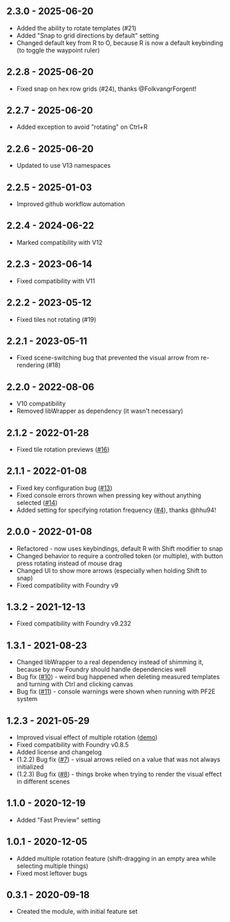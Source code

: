 ## 2.3.0 - 2025-06-20
- Added the ability to rotate templates (#21)
- Added "Snap to grid directions by default" setting
- Changed default key from R to O, because R is now a default keybinding (to toggle the waypoint ruler)
 
## 2.2.8 - 2025-06-20
- Fixed snap on hex row grids (#24), thanks @FolkvangrForgent!
 
## 2.2.7 - 2025-06-20
- Added exception to avoid "rotating" on Ctrl+R
 
## 2.2.6 - 2025-06-20
- Updated to use V13 namespaces

## 2.2.5 - 2025-01-03
- Improved github workflow automation

## 2.2.4 - 2024-06-22
- Marked compatibility with V12

## 2.2.3 - 2023-06-14
- Fixed compatibility with V11

## 2.2.2 - 2023-05-12
- Fixed tiles not rotating (#19)

## 2.2.1 - 2023-05-11
- Fixed scene-switching bug that prevented the visual arrow from re-rendering (#18)

## 2.2.0 - 2022-08-06
- V10 compatibility
- Removed libWrapper as dependency (it wasn't necessary)

## 2.1.2 - 2022-01-28
- Fixed tile rotation previews ([#16](https://github.com/shemetz/AlternativeRotation/issues/16))

## 2.1.1 - 2022-01-08
- Fixed key configuration bug ([#13](https://github.com/shemetz/AlternativeRotation/issues/13))
- Fixed console errors thrown when pressing key without anything selected ([#14](https://github.com/shemetz/AlternativeRotation/issues/14))
- Added setting for specifying rotation frequency ([#4]((https://github.com/shemetz/AlternativeRotation/pull/4))), thanks @hhu94! 

## 2.0.0 - 2022-01-08
- Refactored - now uses keybindings, default R with Shift modifier to snap
- Changed behavior to require a controlled token (or multiple), with button press rotating instead of mouse drag
- Changed UI to show more arrows (especially when holding Shift to snap)
- Fixed compatibility with Foundry v9

## 1.3.2 - 2021-12-13
- Fixed compatibility with Foundry v9.232

## 1.3.1 - 2021-08-23
- Changed libWrapper to a real dependency instead of shimming it, because by now Foundry should handle dependencies well
- Bug fix ([#10](https://github.com/shemetz/AlternativeRotation/issues/10)) - weird bug happened when deleting measured templates and turning with Ctrl and clicking canvas
- Bug fix ([#11](https://github.com/shemetz/AlternativeRotation/issues/11)) - console warnings were shown when running with PF2E system

## 1.2.3 - 2021-05-29
- Improved visual effect of multiple rotation ([demo](metadata/multiple_rotation_demo_2.gif))
- Fixed compatibility with Foundry v0.8.5
- Added license and changelog
- (1.2.2) Bug fix ([#7](https://github.com/shemetz/AlternativeRotation/issues/7)) - visual arrows relied on a value that was not always initialized
- (1.2.3) Bug fix ([#8](https://github.com/shemetz/AlternativeRotation/issues/8)) - things broke when trying to render the visual effect in different scenes

## 1.1.0 - 2020-12-19
- Added "Fast Preview" setting

## 1.0.1 - 2020-12-05
- Added multiple rotation feature (shift-dragging in an empty area while selecting multiple things)
- Fixed most leftover bugs

## 0.3.1 - 2020-09-18
- Created the module, with initial feature set

